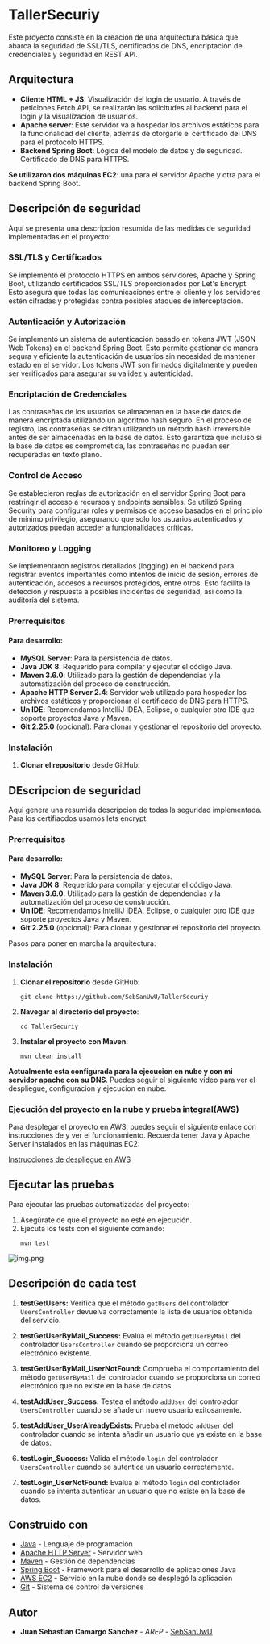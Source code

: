 # TallerSecuriy

Este proyecto consiste en la creación de una arquitectura básica que abarca la seguridad de SSL/TLS, certificados de DNS, encriptación de credenciales y seguridad en REST API.

## Arquitectura

- **Cliente HTML + JS**: Visualización del login de usuario. A través de peticiones Fetch API, se realizarán las solicitudes al backend para el login y la visualización de usuarios.
- **Apache server**: Este servidor va a hospedar los archivos estáticos para la funcionalidad del cliente, además de otorgarle el certificado del DNS para el protocolo HTTPS.
- **Backend Spring Boot**: Lógica del modelo de datos y de seguridad. Certificado de DNS para HTTPS.

**Se utilizaron dos máquinas EC2**: una para el servidor Apache y otra para el backend Spring Boot.

## Descripción de seguridad

Aquí se presenta una descripción resumida de las medidas de seguridad implementadas en el proyecto:

### SSL/TLS y Certificados

Se implementó el protocolo HTTPS en ambos servidores, Apache y Spring Boot, utilizando certificados SSL/TLS proporcionados por Let's Encrypt. Esto asegura que todas las comunicaciones entre el cliente y los servidores estén cifradas y protegidas contra posibles ataques de interceptación.

### Autenticación y Autorización

Se implementó un sistema de autenticación basado en tokens JWT (JSON Web Tokens) en el backend Spring Boot. Esto permite gestionar de manera segura y eficiente la autenticación de usuarios sin necesidad de mantener estado en el servidor. Los tokens JWT son firmados digitalmente y pueden ser verificados para asegurar su validez y autenticidad.

### Encriptación de Credenciales

Las contraseñas de los usuarios se almacenan en la base de datos de manera encriptada utilizando un algoritmo hash seguro. En el proceso de registro, las contraseñas se cifran utilizando un método hash irreversible antes de ser almacenadas en la base de datos. Esto garantiza que incluso si la base de datos es comprometida, las contraseñas no puedan ser recuperadas en texto plano.

### Control de Acceso

Se establecieron reglas de autorización en el servidor Spring Boot para restringir el acceso a recursos y endpoints sensibles. Se utilizó Spring Security para configurar roles y permisos de acceso basados en el principio de mínimo privilegio, asegurando que solo los usuarios autenticados y autorizados puedan acceder a funcionalidades críticas.

### Monitoreo y Logging

Se implementaron registros detallados (logging) en el backend para registrar eventos importantes como intentos de inicio de sesión, errores de autenticación, accesos a recursos protegidos, entre otros. Esto facilita la detección y respuesta a posibles incidentes de seguridad, así como la auditoría del sistema.

### Prerrequisitos

#### Para desarrollo:

- **MySQL Server**: Para la persistencia de datos.
- **Java JDK 8**: Requerido para compilar y ejecutar el código Java.
- **Maven 3.6.0**: Utilizado para la gestión de dependencias y la automatización del proceso de construcción.
- **Apache HTTP Server 2.4**: Servidor web utilizado para hospedar los archivos estáticos y proporcionar el certificado de DNS para HTTPS.
- **Un IDE**: Recomendamos IntelliJ IDEA, Eclipse, o cualquier otro IDE que soporte proyectos Java y Maven.
- **Git 2.25.0** (opcional): Para clonar y gestionar el repositorio del proyecto.

### Instalación

1. **Clonar el repositorio** desde GitHub:

## DEscripcion de seguridad

Aqui genera una resumida descripcion de todas la seguridad implementada. Para los certifiacdos usamos lets encrypt.

### Prerrequisitos

#### Para desarrollo:

- **MySQL Server**: Para la persistencia de datos.
- **Java JDK 8**: Requerido para compilar y ejecutar el código Java.
- **Maven 3.6.0**: Utilizado para la gestión de dependencias y la automatización del proceso de construcción.
- **Un IDE**: Recomendamos IntelliJ IDEA, Eclipse, o cualquier otro IDE que soporte proyectos Java y Maven.
- **Git 2.25.0** (opcional): Para clonar y gestionar el repositorio del proyecto.

Pasos para poner en marcha la arquitectura:

### Instalación

1. **Clonar el repositorio** desde GitHub:
   ```
   git clone https://github.com/SebSanUwU/TallerSecuriy
   ```

2. **Navegar al directorio del proyecto**:
   ```
   cd TallerSecuriy
   ```

3. **Instalar el proyecto con Maven**:
   ```
   mvn clean install

**Actualmente esta configurada para la ejecucion en nube y con mi servidor apache con su DNS**. Puedes seguir el siguiente video para ver el despliegue, configuracion y ejecucion en nube.

### Ejecución del proyecto en la nube y prueba integral(AWS)

Para desplegar el proyecto en AWS, puedes seguir el siguiente enlace con instrucciones de  y ver el funcionamiento. Recuerda tener Java y Apache Server instalados en las máquinas EC2:

[Instrucciones de despliegue en AWS](https://drive.google.com/file/d/1dYY2hZQihnh4LtcmY8j87fzsQ5VvXu4G/view?usp=sharing)

## Ejecutar las pruebas

Para ejecutar las pruebas automatizadas del proyecto:

1. Asegúrate de que el proyecto no esté en ejecución.
2. Ejecuta los tests con el siguiente comando:
   ```
   mvn test
   ```
![img.png](content/img.png)

## Descripción de cada test

1. **testGetUsers:** Verifica que el método `getUsers` del controlador `UsersController` devuelva correctamente la lista de usuarios obtenida del servicio.

2. **testGetUserByMail_Success:** Evalúa el método `getUserByMail` del controlador `UsersController` cuando se proporciona un correo electrónico existente.

3. **testGetUserByMail_UserNotFound:** Comprueba el comportamiento del método `getUserByMail` del controlador cuando se proporciona un correo electrónico que no existe en la base de datos.

4. **testAddUser_Success:** Testea el método `addUser` del controlador `UsersController` cuando se añade un nuevo usuario exitosamente.

5. **testAddUser_UserAlreadyExists:** Prueba el método `addUser` del controlador cuando se intenta añadir un usuario que ya existe en la base de datos.

6. **testLogin_Success:** Valida el método `login` del controlador `UsersController` cuando se autentica un usuario correctamente.

7. **testLogin_UserNotFound:** Evalúa el método `login` del controlador cuando se intenta autenticar un usuario que no existe en la base de datos.

## Construido con

* [Java](https://www.java.com) - Lenguaje de programación
* [Apache HTTP Server](https://httpd.apache.org/) - Servidor web
* [Maven](https://maven.apache.org/) - Gestión de dependencias
* [Spring Boot](https://spring.io/projects/spring-boot) - Framework para el desarrollo de aplicaciones Java
* [AWS EC2](https://aws.amazon.com/ec2/) - Servicio en la nube donde se desplegó la aplicación
* [Git](https://git-scm.com/) - Sistema de control de versiones

## Autor

* **Juan Sebastian Camargo Sanchez** - *AREP* - [SebSanUwU](https://github.com/SebSanUwU)
